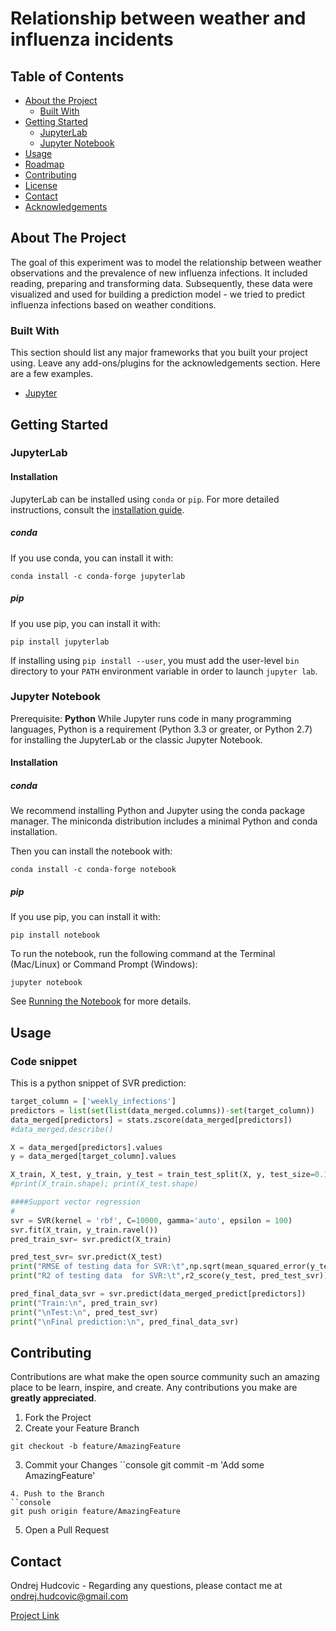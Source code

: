 # Relationship between weather and influenza incidents
<!-- TABLE OF CONTENTS -->
## Table of Contents

* [About the Project](#about-the-project)
  * [Built With](#built-with)
* [Getting Started](#getting-started)
  * [JupyterLab](#jupyterlab)
  * [Jupyter Notebook](#jupyternotebook)
* [Usage](#usage)
* [Roadmap](#roadmap)
* [Contributing](#contributing)
* [License](#license)
* [Contact](#contact)
* [Acknowledgements](#acknowledgements)

<!-- ABOUT THE PROJECT -->
## About The Project
The goal of this experiment was to model the relationship between weather observations and the prevalence of new influenza infections. It included reading, preparing and transforming data. Subsequently, these data were visualized and used for building a prediction model - we tried to predict influenza infections based on weather conditions.

### Built With
This section should list any major frameworks that you built your project using. Leave any add-ons/plugins for the acknowledgements section. Here are a few examples.
* [Jupyter](https://jupyter.org)

## Getting Started

### JupyterLab

#### Installation
JupyterLab can be installed using `conda` or `pip`. For more detailed instructions, consult the [installation guide](https://jupyterlab.readthedocs.io/en/stable/getting_started/installation.html).

##### conda
If you use conda, you can install it with:

```console
conda install -c conda-forge jupyterlab
```
##### pip
If you use pip, you can install it with:

```console
pip install jupyterlab
```

If installing using `pip install --user`, you must add the user-level `bin` directory to your `PATH` environment variable in order to launch `jupyter lab`.



### Jupyter Notebook

Prerequisite: **Python**
While Jupyter runs code in many programming languages, Python is a requirement (Python 3.3 or greater, or Python 2.7) for installing the JupyterLab or the classic Jupyter Notebook.

#### Installation

##### conda
We recommend installing Python and Jupyter using the conda package manager. The miniconda distribution includes a minimal Python and conda installation.

Then you can install the notebook with:

```console
conda install -c conda-forge notebook
```
##### pip
If you use pip, you can install it with:

```console
pip install notebook
```
To run the notebook, run the following command at the Terminal (Mac/Linux) or Command Prompt (Windows):
```console
jupyter notebook
```
See [Running the Notebook](https://jupyter.readthedocs.io/en/latest/running.html#running) for more details.

## Usage

### Code snippet

This is a python snippet of SVR prediction:

```python
target_column = ['weekly_infections']
predictors = list(set(list(data_merged.columns))-set(target_column))
data_merged[predictors] = stats.zscore(data_merged[predictors])
#data_merged.describe()

X = data_merged[predictors].values
y = data_merged[target_column].values

X_train, X_test, y_train, y_test = train_test_split(X, y, test_size=0.1, random_state=20)
#print(X_train.shape); print(X_test.shape)

####Support vector regression
#
svr = SVR(kernel = 'rbf', C=10000, gamma='auto', epsilon = 100)
svr.fit(X_train, y_train.ravel()) 
pred_train_svr= svr.predict(X_train)

pred_test_svr= svr.predict(X_test)
print("RMSE of testing data for SVR:\t",np.sqrt(mean_squared_error(y_test,pred_test_svr))) 
print("R2 of testing data  for SVR:\t",r2_score(y_test, pred_test_svr))

pred_final_data_svr = svr.predict(data_merged_predict[predictors])
print("Train:\n", pred_train_svr)
print("\nTest:\n", pred_test_svr)
print("\nFinal prediction:\n", pred_final_data_svr)
```


<!-- CONTRIBUTING -->
## Contributing

Contributions are what make the open source community such an amazing place to be learn, inspire, and create. Any contributions you make are **greatly appreciated**.

1. Fork the Project
2. Create your Feature Branch
```console
git checkout -b feature/AmazingFeature
```
3. Commit your Changes
``console
git commit -m 'Add some AmazingFeature'
```
4. Push to the Branch
``console
git push origin feature/AmazingFeature
```
5. Open a Pull Request

<!-- CONTACT -->
## Contact

Ondrej Hudcovic - Regarding any questions, please contact me at ondrej.hudcovic@gmail.com

[Project Link](https://github.com/hudcondr/data-stewardship-ex1)
